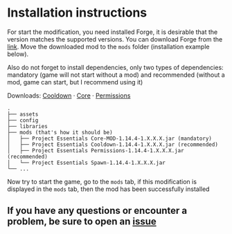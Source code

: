# Installation instructions

For start the modification, you need installed Forge, it is desirable that the version matches the supported versions. You can download Forge from the [link](https://files.minecraftforge.net/maven/net/minecraftforge/forge/index_1.14.4.html).
Move the downloaded mod to the `mods` folder (installation example below).

Also do not forget to install dependencies, only two types of dependencies: mandatory (game will not start without a mod) and recommended (without a mod, game can start, but I recommend using it)

Downloads: [Cooldown](https://github.com/ProjectEssentials/ProjectEssentials-Cooldown) · [Core](https://github.com/ProjectEssentials/ProjectEssentials-Core) · [Permissions](https://github.com/ProjectEssentials/ProjectEssentials-Permissions)

```none
.
├── assets
├── config
├── libraries
├── mods (that's how it should be)
│   ├── Project Essentials Core-MOD-1.14.4-1.X.X.X.jar (mandatory)
│   ├── Project Essentials Cooldown-1.14.4-1.X.X.X.jar (recommended)
│   ├── Project Essentials Permissions-1.14.4-1.X.X.X.jar (recommended)
│   └── Project Essentials Spawn-1.14.4-1.X.X.X.jar
└── ...
```

Now try to start the game, go to the `mods` tab, if this modification is displayed in the `mods` tab, then the mod has been successfully installed

## If you have any questions or encounter a problem, be sure to open an [issue](https://github.com/ProjectEssentials/ProjectEssentials-Home/issues/new/choose)